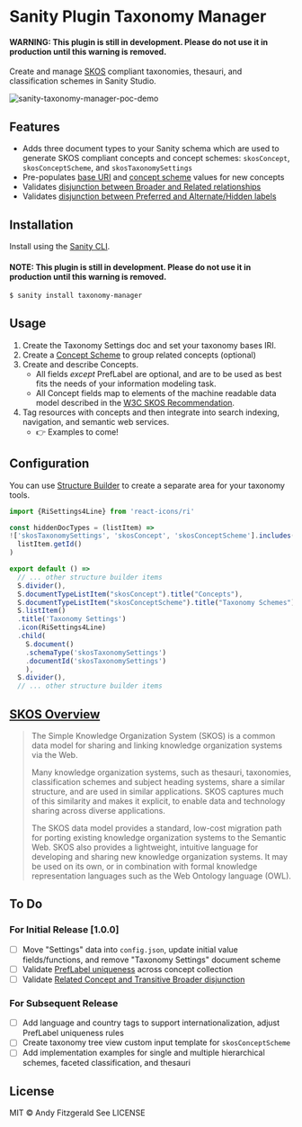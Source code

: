 # Sanity Plugin Taxonomy Manager

#### WARNING: This plugin is still in development. Please do not use it in production until this warning is removed.

Create and manage [SKOS](https://www.w3.org/TR/skos-primer/) compliant taxonomies, thesauri, and classification schemes in Sanity Studio.

![sanity-taxonomy-manager-poc-demo](https://user-images.githubusercontent.com/3710835/158623598-04a473b4-a720-4c37-adca-6d39cd0c688c.gif)

## Features

- Adds three document types to your Sanity schema which are used to generate SKOS compliant concepts and concept schemes: `skosConcept`, `skosConceptScheme`, and `skosTaxonomySettings`
- Pre-populates [base URI](https://www.w3.org/TR/skos-primer/#secconcept) and [concept scheme](https://www.w3.org/TR/skos-primer/#secscheme) values for new concepts
- Validates [disjunction between Broader and Related relationships](https://www.w3.org/TR/skos-reference/#L2422)
- Validates [disjunction between Preferred and Alternate/Hidden labels](https://www.w3.org/TR/skos-reference/#L1567)

## Installation

Install using the [Sanity CLI](https://www.sanity.io/docs/cli).

#### NOTE: This plugin is still in development. Please do not use it in production until this warning is removed.

```bash
$ sanity install taxonomy-manager
```

## Usage

1. Create the Taxonomy Settings doc and set your taxonomy bases IRI.
2. Create a [Concept Scheme](https://www.w3.org/TR/skos-reference/#schemes) to group related concepts (optional)
3. Create and describe Concepts.
   - All fields _except_ PrefLabel are optional, and are to be used as best fits the needs of your information modeling task.
   - All Concept fields map to elements of the machine readable data model described in the [W3C SKOS Recommendation](https://www.w3.org/TR/skos-reference/).
4. Tag resources with concepts and then integrate into search indexing, navigation, and semantic web services.
   - 👉 Examples to come!

## Configuration

You can use [Structure Builder](https://www.sanity.io/docs/structure-builder-reference) to create a separate area for your taxonomy tools.

```js
import {RiSettings4Line} from 'react-icons/ri'

const hiddenDocTypes = (listItem) =>
!['skosTaxonomySettings', 'skosConcept', 'skosConceptScheme'].includes(
  listItem.getId()
)

export default () =>
  // ... other structure builder items
  S.divider(),
  S.documentTypeListItem("skosConcept").title("Concepts"),
  S.documentTypeListItem("skosConceptScheme").title("Taxonomy Schemes"),
  S.listItem()
  .title('Taxonomy Settings')
  .icon(RiSettings4Line)
  .child(
    S.document()
    .schemaType('skosTaxonomySettings')
    .documentId('skosTaxonomySettings')
    ),
  S.divider(),
  // ... other structure builder items
```

## [SKOS Overview](https://www.w3.org/TR/skos-reference/)

> The Simple Knowledge Organization System (SKOS) is a common data model for sharing and linking knowledge organization systems via the Web.
>
> Many knowledge organization systems, such as thesauri, taxonomies, classification schemes and subject heading systems, share a similar structure, and are used in similar applications. SKOS captures much of this similarity and makes it explicit, to enable data and technology sharing across diverse applications.
>
> The SKOS data model provides a standard, low-cost migration path for porting existing knowledge organization systems to the Semantic Web. SKOS also provides a lightweight, intuitive language for developing and sharing new knowledge organization systems. It may be used on its own, or in combination with formal knowledge representation languages such as the Web Ontology language (OWL).

## To Do

### For Initial Release [1.0.0]

- [ ] Move "Settings" data into `config.json`, update initial value fields/functions, and remove "Taxonomy Settings" document scheme
- [ ] Validate [PrefLabel uniqueness](https://www.w3.org/TR/skos-primer/#secpref) across concept collection
- [ ] Validate [Related Concept and Transitive Broader disjunction](https://www.w3.org/TR/skos-reference/#L2422)

### For Subsequent Release

- [ ] Add language and country tags to support internationalization, adjust PrefLabel uniqueness rules
- [ ] Create taxonomy tree view custom input template for `skosConceptScheme`
- [ ] Add implementation examples for single and multiple hierarchical schemes, faceted classification, and thesauri

## License

MIT © Andy Fitzgerald
See LICENSE
